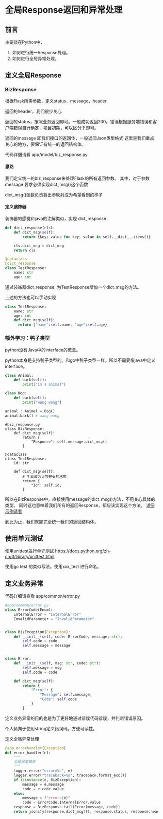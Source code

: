 # 全局Response返回和异常处理

## 前言
主要谈在Python中，
1. 如何进行统一Response处理。
2. 如何进行全局异常处理。

## 定义全局Response
### BizResponse
根据Flask所需参数，定义status，message，header

返回的header，我们很少关心

返回的status，按照业务返回即可。一般成功返回200。错误根据服务端错误和客户端错误自行确定，项目初期，可以区分下即可。

返回的message 即我们接口的返回体，一般返回Json类型格式
这里是我们重点关心的地方，要保证有统一的返回结构体。

代码详细请看
app/model/biz_response.py

#### 思路
我们定义统一的biz_response来处理Flask的所有返回参数。
其中，对于参数message 要求必须实现dict_msg()这个函数

dict_msg()函数负责将出参映射成为希望看到的样子

#### 定义装饰器
装饰器的感觉和java的注解类似，实现 dict_response
```python
def dict_response(cls):
    def dict_msg(self):
        return {key: value for key, value in self.__dict__.items()}

    cls.dict_msg = dict_msg
    return cls

@dataclass
@dict_response
class TestResponse:
    name: str
    age: int
```
通过装饰器dict_response, 为TestResponse增加一个dict_msg的方法。

上述的方法也可以手动实现
```python
class TestResponse:
    name: str
    age: int
    def dict_msg(self):
      return {"name":self.name, "age":self.age}

```

### 额外学习：鸭子类型
python没有Java中的interface的概念。

python本身是支持鸭子类型的。和go中鸭子类型一样。所以不需要像java中定义interface。
```python
class Animal:
    def bark(self):
        print("im a animal")

class Dog:
    def bark(self):
        print("wang wang")

animal : Animal = Dog()
animal.bark() # wang wang
```

```python3
#biz_response.py
class BizResponse:
    def dict_msg(self):
        return {
            "Response": self.message.dict_msg()
        }

@dataclass
class TestResponse:
    id: str
    
    def dict_msg(self):
        # 手动改为大写开头的格式
        return {
            "Id": self.id,
        }

```
所以在BizResponse中，直接使用message的dict_msg()方法，不用关心具体的类型。
同时这也意味着我们所有的返回Response，都应该实现这个方法。
[详细示例请看](/app/common/biz_response_test.py)

到此为止，我们就能完全统一我们的返回结构体。


## 使用单元测试
使用unittest进行单元测试
https://docs.python.org/zh-cn/3/library/unittest.html


使用go test 的类似写法，使用xxx_test 进行命名。

## 定义业务异常
代码详细请查看 app/common/error.py
```python
#app/common/error.py
class ErrorCode(Enum):
    InternalError = "InternalError"
    InvalidParameter = "InvalidParameter"


class BizException(Exception):
    def __init__(self, code: ErrorCode, message: str):
        self.code = code
        self.message = message


class Error:
    def __init__(self, msg: str, code: str):
        self.message = msg
        self.code = code

    def dict_msg(self):
        return {
            "Error": {
                "Message": self.message,
                "Code": self.code
            }
        }

```
定义业务异常的目的也是为了更好地通过错误代码错误，并判断错误原因。

个人倾向于使用string定义错误码。方便可读性。

定义全局异常处理
```python
@app.errorhandler(Exception)
def error_handler(e):
    """
    全局异常捕获
    """
    logger.error("error=%s", e)
    logger.error("traceback=%s", traceback.format_exc())
    if isinstance(e, BizException):
        message = e.message
        code = e.code.value
    else:
        message = f"error={e}"
        code = ErrorCode.InternalError.value
    response = BizResponse.fail(Error(message, code))
    return jsonify(response.dict_msg()), response.status, response.header


```